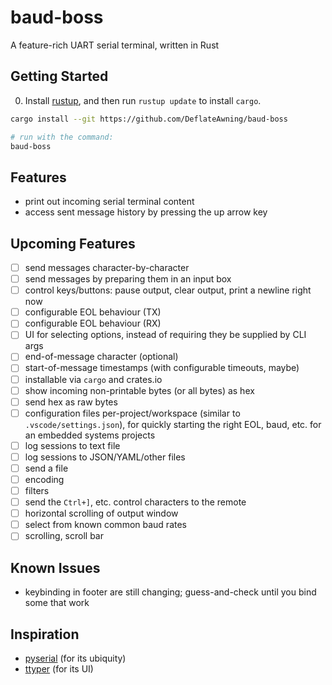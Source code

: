 # baud-boss
A feature-rich UART serial terminal, written in Rust

## Getting Started

0. Install [rustup](https://rustup.rs), and then run `rustup update` to install `cargo`.

```bash
cargo install --git https://github.com/DeflateAwning/baud-boss

# run with the command:
baud-boss
```

## Features
* print out incoming serial terminal content
* access sent message history by pressing the up arrow key

## Upcoming Features
- [ ] send messages character-by-character
- [ ] send messages by preparing them in an input box
- [ ] control keys/buttons: pause output, clear output, print a newline right now
- [ ] configurable EOL behaviour (TX)
- [ ] configurable EOL behaviour (RX)
- [ ] UI for selecting options, instead of requiring they be supplied by CLI args
- [ ] end-of-message character (optional)
- [ ] start-of-message timestamps (with configurable timeouts, maybe)
- [ ] installable via `cargo` and crates.io
- [ ] show incoming non-printable bytes (or all bytes) as hex
- [ ] send hex as raw bytes
- [ ] configuration files per-project/workspace (similar to `.vscode/settings.json`), for quickly starting the right EOL, baud, etc. for an embedded systems projects
- [ ] log sessions to text file
- [ ] log sessions to JSON/YAML/other files
- [ ] send a file
- [ ] encoding
- [ ] filters
- [ ] send the `Ctrl+]`, etc. control characters to the remote
- [ ] horizontal scrolling of output window
- [ ] select from known common baud rates
- [ ] scrolling, scroll bar

## Known Issues
* keybinding in footer are still changing; guess-and-check until you bind some that work

## Inspiration
* [pyserial](https://github.com/pyserial/pyserial) (for its ubiquity)
* [ttyper](https://github.com/max-niederman/ttyper) (for its UI)
